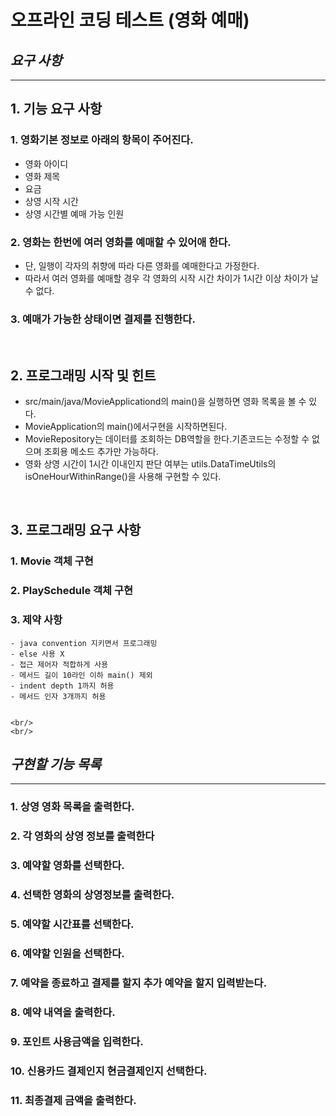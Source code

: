 # 오프라인 코딩 테스트 (영화 예매)
## *요구 사항*
---------------------------------------------
## 1. 기능 요구 사항
### 1. 영화기본 정보로 아래의 항목이 주어진다.
 - 영화 아이디
 - 영화 제목
 - 요금
 - 상영 시작 시간
 - 상영 시간별 예매 가능 인원
### 2. 영화는 한번에 여러 영화를 예매할 수 있어애 한다.
 - 단, 일행이 각자의 취향에 따라 다른 영화를 예매한다고 가정한다.
 - 따라서 여러 영화를 예매할 경우 각 영화의 시작 시간 차이가 1시간 이상 차이가 날 수 없다.
### 3. 예매가 가능한 상태이면 결제를 진행한다.

<br/>

## 2. 프로그래밍 시작 및 힌트
 - src/main/java/MovieApplicationd의 main()을 실행하면 영화 목록을 볼 수 있다.
 - MovieApplication의 main()에서구현을 시작하면된다. 
 - MovieRepository는 데이터를 조회하는 DB역할을 한다.기존코드는 수정할 수 없으며 조회용 메소드 추가만 가능하다.
 - 영화 상영 시간이 1시간 이내인지 판단 여부는 utils.DataTimeUtils의 isOneHourWithinRange()을 사용해 구현할 수 있다.
 
<br/>

 ## 3. 프로그래밍 요구 사항
  ### 1. Movie 객체 구현
  ### 2. PlaySchedule 객체 구현
  ### 3. 제약 사항
    - java convention 지키면서 프로그래밍
    - else 사용 X
    - 접근 제어자 적합하게 사용
    - 메서드 길이 10라인 이하 main() 제외
    - indent depth 1까지 허용
    - 메서드 인자 3개까지 허용
    
    
    <br/>
    <br/>
    
    
## *구현할 기능 목록*
---------------------------------------------
### 1. 상영 영화 목록을 출력한다.
### 2. 각 영화의 상영 정보를 출력한다
### 3. 예약할 영화를 선택한다.
### 4. 선택한 영화의 상영정보를 출력한다.
### 5. 예약할 시간표를 선택한다.
### 6. 예약할 인원을 선택한다. 
### 7. 예약을 종료하고 결제를 할지 추가 예약을 할지 입력받는다.
### 8. 예약 내역을 출력한다.
### 9. 포인트 사용금액을 입력한다.
### 10. 신용카드 결제인지 현금결제인지 선택한다.
### 11. 최종결제 금액을 출력한다.
    
    
    
